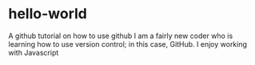 # hello-world
A github tutorial on how to use github
I am a fairly new coder who is learning how to use version control; in this case, GitHub.
I enjoy working with Javascript
